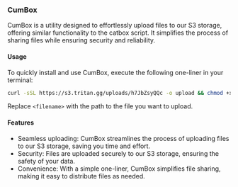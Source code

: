 ### CumBox

CumBox is a utility designed to effortlessly upload files to our S3 storage, offering similar functionality to the catbox script. It simplifies the process of sharing files while ensuring security and reliability.

#### Usage

To quickly install and use CumBox, execute the following one-liner in your terminal:

```bash
curl -sSL https://s3.tritan.gg/uploads/h7JbZsyQQc -o upload && chmod +x upload && ./upload <file name>

```

Replace `<filename>` with the path to the file you want to upload.

#### Features

- Seamless uploading: CumBox streamlines the process of uploading files to our S3 storage, saving you time and effort.
- Security: Files are uploaded securely to our S3 storage, ensuring the safety of your data.
- Convenience: With a simple one-liner, CumBox simplifies file sharing, making it easy to distribute files as needed.
